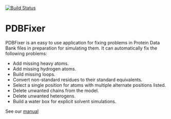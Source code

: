 [![Build Status](https://travis-ci.org/pandegroup/pdbfixer.svg?branch=master)](https://travis-ci.org/pandegroup/pdbfixer)

PDBFixer
========

PDBFixer is an easy to use application for fixing problems in Protein Data Bank files in preparation for simulating them.  It can automatically fix the following problems:

- Add missing heavy atoms.
- Add missing hydrogen atoms.
- Build missing loops.
- Convert non-standard residues to their standard equivalents.
- Select a single position for atoms with multiple alternate positions listed.
- Delete unwanted chains from the model.
- Delete unwanted heterogens.
- Build a water box for explicit solvent simulations.

See our [manual](http://htmlpreview.github.io/?https://raw.github.com/pandegroup/pdbfixer/master/Manual.html)

